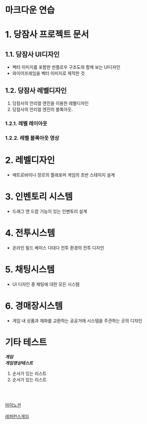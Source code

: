 # 마크다운 연습

# 1. 당잠사 프로젝트 문서
## 1.1. 당잠사 UI디자인 
- 벡터 이미지를 포함한 씬플로우 구조도와 함께 보는 UI디자인
- 와이어프레임을 벡터 이미지로 제작한 것
## 1.2. 당잠사 레벨디자인
1. 당잠사의 언리얼 엔진을 이용한 레벨디자인
2. 당잠사의 언리얼 엔진의 블록아웃.
### 1.2.1. 레벨 레이아웃
### 1.2.2. 레벨 블록아웃 영상

# 2. 레벨디자인
- 매트로바이나 장르의 플래포머 게임의 초반 스테이지 설계
# 3. 인벤토리 시스템
- 드래그 앤 드랍 기능이 있는 인벤토리 설계
# 4. 전투시스템
- 온라인 필드 베이스 다대다 전투 환경의 전투 디자인
# 5. 채팅시스템
- UI 디자인 중 채팅에 대한 모든 시스템
# 6. 경매장시스템
- 게임 내 상품과 재화를 교환하는 공공거래 시스템을 주관하는 곳의 디자인</br>



# 기타 테스트
__*게임*__</br>
__*게임영상테스트*__</br>

1. 순서가 있는 리스트
2. 순서가 있는 리스트

</br></br>

[마이노션](https://atentsgamedesign.notion.site/UXUI-58fbd6f6b6594252afe75f2e6078dd36?pvs=4)
</br></br>
[레퍼런스게임](https://youtu.be/vM14K2pjYjk?si=QHkODdaMqXpg9Ux7)